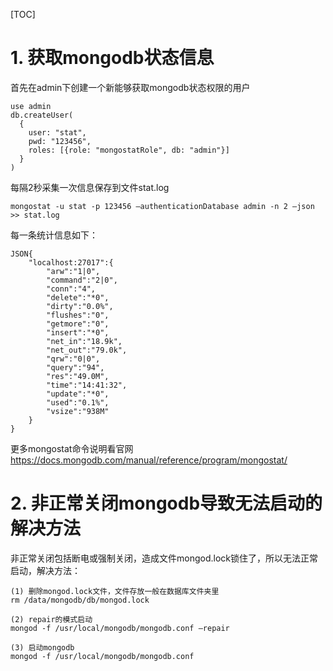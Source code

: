 [TOC]

# 1. 获取mongodb状态信息

首先在admin下创建一个新能够获取mongodb状态权限的用户

```shell
use admin
db.createUser(
  {
    user: "stat",
    pwd: "123456",
    roles: [{role: "mongostatRole", db: "admin"}]
  }
)
```

每隔2秒采集一次信息保存到文件stat.log

```shell
mongostat -u stat -p 123456 –authenticationDatabase admin -n 2 –json >> stat.log
```

每一条统计信息如下：

```shell
JSON{
    "localhost:27017":{
        "arw":"1|0",
        "command":"2|0",
        "conn":"4",
        "delete":"*0",
        "dirty":"0.0%",
        "flushes":"0",
        "getmore":"0",
        "insert":"*0",
        "net_in":"18.9k",
        "net_out":"79.0k",
        "qrw":"0|0",
        "query":"94",
        "res":"49.0M",
        "time":"14:41:32",
        "update":"*0",
        "used":"0.1%",
        "vsize":"938M"
    }
}
```

更多mongostat命令说明看官网 https://docs.mongodb.com/manual/reference/program/mongostat/

# 2. 非正常关闭mongodb导致无法启动的解决方法

非正常关闭包括断电或强制关闭，造成文件mongod.lock锁住了，所以无法正常启动，解决方法：

```shell
(1) 删除mongod.lock文件，文件存放一般在数据库文件夹里
rm /data/mongodb/db/mongod.lock

(2) repair的模式启动
mongod -f /usr/local/mongodb/mongodb.conf –repair

(3) 启动mongodb
mongod -f /usr/local/mongodb/mongodb.conf
```